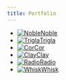 ```yaml
---
title: Portfolio
---
```

* [![Noble](noble.jpg)Noble](noble/)
* [![Trigla](trigla.jpg)Trigla](trigla/)
* [![Cor](cor.jpg)Cor](cor/)
* [![Clay](clay.jpg)Clay](clay/)
* [![Radio](radio.jpg)Radio](radio/)
* [![Whisk](whisk.jpg)Whisk](whisk/)
